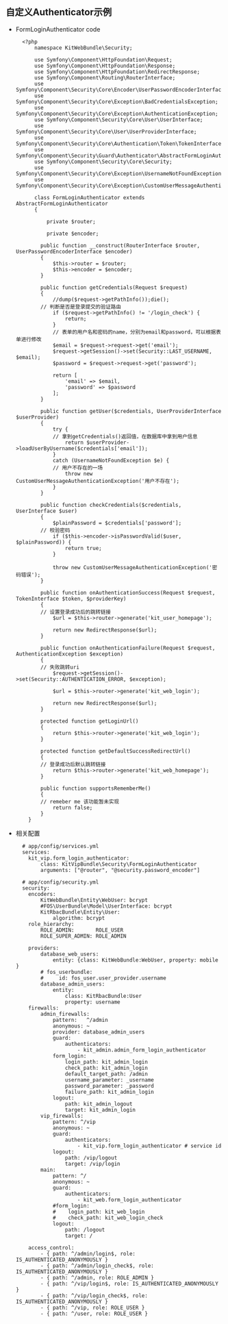 ## 自定义Authenticator示例
- FormLoginAuthenticator code

		<?php
		  	namespace KitWebBundle\Security;
		  
		  	use Symfony\Component\HttpFoundation\Request;
		  	use Symfony\Component\HttpFoundation\Response;
		  	use Symfony\Component\HttpFoundation\RedirectResponse;
		  	use Symfony\Component\Routing\RouterInterface;
		 	use Symfony\Component\Security\Core\Encoder\UserPasswordEncoderInterface;
	 	  	use Symfony\Component\Security\Core\Exception\BadCredentialsException;
		  	use Symfony\Component\Security\Core\Exception\AuthenticationException;
		  	use Symfony\Component\Security\Core\User\UserInterface;
		  	use Symfony\Component\Security\Core\User\UserProviderInterface;
		  	use Symfony\Component\Security\Core\Authentication\Token\TokenInterface;
		  	use Symfony\Component\Security\Guard\Authenticator\AbstractFormLoginAuthenticator;
		  	use Symfony\Component\Security\Core\Security;
		  	use Symfony\Component\Security\Core\Exception\UsernameNotFoundException;
		  	use Symfony\Component\Security\Core\Exception\CustomUserMessageAuthenticationException;
		  
		  	class FormLoginAuthenticator extends AbstractFormLoginAuthenticator
		  	{
		  
		      	private $router;
		  	
		      	private $encoder;
		  
		      public function __construct(RouterInterface $router, UserPasswordEncoderInterface $encoder)
		      {
		          $this->router = $router;
		          $this->encoder = $encoder;
		      }
		  
		      public function getCredentials(Request $request)
		      {
		          //dump($request->getPathInfo());die();
		  	  // 判断是否是登录提交的验证路由
		          if ($request->getPathInfo() != '/login_check') {
		              return;
		          }
		          // 表单的用户名和密码的name，分别为email和password，可以根据表单进行修改
		          $email = $request->request->get('email');
		          $request->getSession()->set(Security::LAST_USERNAME, $email);
		          $password = $request->request->get('password');
		          
		          return [
		              'email' => $email,
		              'password' => $password
		          ];
		      }
		  
		      public function getUser($credentials, UserProviderInterface $userProvider)
		      {
		          try {
		  	      // 拿到getCredentials()返回值，在数据库中拿到用户信息
		              return $userProvider->loadUserByUsername($credentials['email']);
		          }
		          catch (UsernameNotFoundException $e) {
		  	      // 用户不存在的一场
		              throw new CustomUserMessageAuthenticationException('用户不存在');
		          }
		      }
		  
		      public function checkCredentials($credentials, UserInterface $user)
		      {
		          $plainPassword = $credentials['password'];
		  	  // 校验密码
		          if ($this->encoder->isPasswordValid($user, $plainPassword)) {
		              return true;
		          }
		          
		          throw new CustomUserMessageAuthenticationException('密码错误');
		      }
		  
		      public function onAuthenticationSuccess(Request $request, TokenInterface $token, $providerKey)
		      {
		  	  // 设置登录成功后的跳转链接
		          $url = $this->router->generate('kit_user_homepage');
		          
		          return new RedirectResponse($url);
		      }
		  
		      public function onAuthenticationFailure(Request $request, AuthenticationException $exception)
		      {
		  	  // 失败跳转uri
		          $request->getSession()->set(Security::AUTHENTICATION_ERROR, $exception);
		          
		          $url = $this->router->generate('kit_web_login');
		          
		          return new RedirectResponse($url);
		      }
		  
		      protected function getLoginUrl()
		      {
		          return $this->router->generate('kit_web_login');
		      }
		  
		      protected function getDefaultSuccessRedirectUrl()
		      {
		  	  // 登录成功后默认跳转链接
		          return $this->router->generate('kit_web_homepage');
		      }
		  
		      public function supportsRememberMe()
		      {
		  	  // remeber me 该功能暂未实现
		          return false;
		      }
		  }

- 相关配置

		# app/config/services.yml
	  	services:
	      kit_vip.form_login_authenticator:
	          class: KitVipBundle\Security\FormLoginAuthenticator
	          arguments: ["@router", "@security.password_encoder"]
	
	  	# app/config/security.yml
	 	security:
	      encoders:
	          KitWebBundle\Entity\WebUser: bcrypt
	          #FOS\UserBundle\Model\UserInterface: bcrypt
	          KitRbacBundle\Entity\User:
	              algorithm: bcrypt
	      role_hierarchy:
	          ROLE_ADMIN:       ROLE_USER
	          ROLE_SUPER_ADMIN: ROLE_ADMIN
	  
	      providers:
	          database_web_users:
	              entity: {class: KitWebBundle:WebUser, property: mobile }
	          # fos_userbundle:
	          #     id: fos_user.user_provider.username
	          database_admin_users:
	              entity:
	                  class: KitRbacBundle:User
	                  property: username
	      firewalls:
	          admin_firewalls:
	              pattern:   ^/admin
	              anonymous: ~
	              provider: database_admin_users
	              guard:
	                  authenticators:
	                      - kit_admin.admin_form_login_authenticator
	              form_login:
	                  login_path: kit_admin_login
	                  check_path: kit_admin_login
	                  default_target_path: /admin
	                  username_parameter: _username
	                  password_parameter: _password
	                  failure_path: kit_admin_login
	              logout:
	                  path: kit_admin_logout
	                  target: kit_admin_login
	          vip_firewalls:
	              pattern: ^/vip
	              anonymous: ~
	              guard:
	                  authenticators:
	                      - kit_vip.form_login_authenticator # service id
	              logout:
	                  path: /vip/logout
	                  target: /vip/login
	          main:
	              pattern: ^/
	              anonymous: ~
	              guard:
	                  authenticators:
	                      - kit_web.form_login_authenticator
	              #form_login:
	              #    login_path: kit_web_login
	              #    check_path: kit_web_login_check
	              logout:
	                  path: /logout
	                  target: /
	  
	      access_control:
	          - { path: ^/admin/login$, role: IS_AUTHENTICATED_ANONYMOUSLY }
	          - { path: ^/admin/login_check$, role: IS_AUTHENTICATED_ANONYMOUSLY }
	          - { path: ^/admin, role: ROLE_ADMIN }
	          - { path: ^/vip/login$, role: IS_AUTHENTICATED_ANONYMOUSLY }
	          - { path: ^/vip/login_check$, role: IS_AUTHENTICATED_ANONYMOUSLY }
	          - { path: ^/vip, role: ROLE_USER }
	          - { path: ^/user, role: ROLE_USER }
